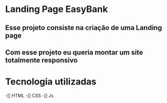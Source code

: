 # Landing Page EasyBank
## Esse projeto consiste na criação de uma Landing page 

## Com esse projeto eu queria montar um site totalmente responsivo

# Tecnologia utilizadas

-[] HTML
-[] CSS
-[] Js
